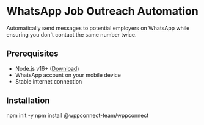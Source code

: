 # WhatsApp Job Outreach Automation

Automatically send messages to potential employers on WhatsApp while ensuring you don't contact the same number twice.

## Prerequisites

- Node.js v16+ ([Download](https://nodejs.org/))
- WhatsApp account on your mobile device
- Stable internet connection

## Installation


npm init -y
npm install @wppconnect-team/wppconnect
